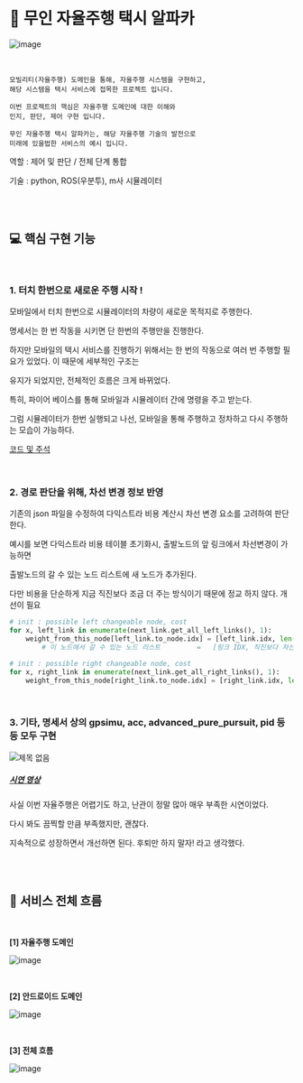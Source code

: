 # :taxi: 무인 자율주행 택시 알파카

![image](https://user-images.githubusercontent.com/89068148/196036636-99cb424a-fd81-4d8c-aec3-f246a2559992.png)

<br>

```
모빌리티(자율주행) 도메인을 통해, 자율주행 시스템을 구현하고, 
해당 시스템을 택시 서비스에 접목한 프로젝트 입니다.

이번 프로젝트의 핵심은 자율주행 도메인에 대한 이해와 
인지, 판단, 제어 구현 입니다.

무인 자율주행 택시 알파카는, 해당 자율주행 기술의 발전으로
미래에 있을법한 서비스의 예시 입니다.
```

역할 : 제어 및 판단 / 전체 단계 통합

기술 : python, ROS(우분투), m사 시뮬레이터

<br>

<br>

## :computer: 핵심 구현 기능

<br>

### 1. 터치 한번으로 새로운 주행 시작 !

모바일에서 터치 한번으로 시뮬레이터의 차량이 새로운 목적지로 주행한다.

명세서는 한 번 작동을 시키면 단 한번의 주행만을 진행한다. 

하지만 모바일의 택시 서비스를 진행하기 위해서는 한 번의 작동으로 여러 번 주행할 필요가 있었다. 이 때문에 세부적인 구조는 

유지가 되었지만, 전체적인 흐름은 크게 바뀌었다.

특히, 파이어 베이스를 통해 모바일과 시뮬레이터 간에 명령을 주고 받는다.

그럼 시뮬레이터가 한번 실행되고 나선, 모바일을 통해 주행하고 정차하고 다시 주행하는 모습이 가능하다.

[코드 및 주석](https://github.com/windy825/Alpah_car/blob/master/catkin_ws/src/alpha_car/scripts/firebase.py)

 <br>

### 2. 경로 판단을 위해, 차선 변경 정보 반영

기존의 json 파일을 수정하여 다익스트라 비용 계산시 차선 변경 요소를 고려하여 판단한다.

예시를 보면 다익스트라 비용 테이블 초기화시, 출발노드의 앞 링크에서 차선변경이 가능하면 

출발노드의 갈 수 있는 노드 리스트에 새 노드가 추가된다.

다만 비용을 단순하게 지금 직진보다 조금 더 주는 방식이기 때문에 정교 하지 않다. 개선이 필요

```python
# init : possible left changeable node, cost
for x, left_link in enumerate(next_link.get_all_left_links(), 1):
	weight_from_this_node[left_link.to_node.idx] = [left_link.idx, len(left_link.points) + 20*x]
        # 이 노드에서 갈 수 있는 노드 리스트         =   [링크 IDX, 직진보다 차선변경에 좀더 가중치를 둔 비용]

# init : possible right changeable node, cost
for x, right_link in enumerate(next_link.get_all_right_links(), 1):
	weight_from_this_node[right_link.to_node.idx] = [right_link.idx, len(right_link.points) + 20*x] 
```

<br>

### 3. 기타, 명세서 상의 gpsimu, acc, advanced_pure_pursuit, pid 등등 모두 구현

![제목 없음](https://user-images.githubusercontent.com/89068148/197391006-66aa4700-d234-4ac0-873c-ddd65bc99cf4.png)

##### [시연 영상](https://github.com/windy825/Alpah_car/blob/master/%EC%8B%9C%EC%97%B0.mp4)

사실 이번 자율주행은 어렵기도 하고, 난관이 정말 많아 매우 부족한 시연이었다.

다시 봐도 끔찍할 만큼 부족했지만, 괜찮다.

지속적으로 성장하면서 개선하면 된다. 후퇴만 하지 말자! 라고 생각했다.

<br>

<br>

## :gun: 서비스 전체 흐름

<br>

**[1] 자율주행 도메인**

![image](https://user-images.githubusercontent.com/89068148/197387685-6b5886ed-cfb6-4c6a-9b2c-475f886ade7f.png)

<br>

**[2] 안드로이드 도메인**

![image](https://user-images.githubusercontent.com/89068148/197387763-45c6720f-34b7-4168-b5e9-76a6696b159f.png)

<br>

**[3] 전체 흐름**

![image](https://user-images.githubusercontent.com/89068148/197387800-567f5e51-8613-486b-b9a4-2cc1f29998f6.png)

